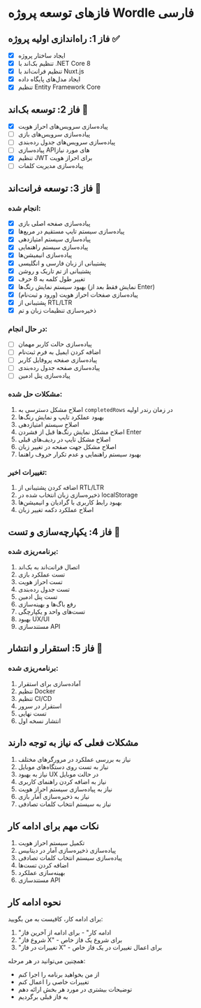# فازهای توسعه پروژه Wordle فارسی

## فاز 1: راه‌اندازی اولیه پروژه ✅
- [x] ایجاد ساختار پروژه
- [x] تنظیم بک‌اند با .NET Core 8
- [x] تنظیم فرانت‌اند با Nuxt.js
- [x] ایجاد مدل‌های پایگاه داده
- [x] تنظیم Entity Framework Core

## فاز 2: توسعه بک‌اند 🔄
- [x] پیاده‌سازی سرویس‌های احراز هویت
- [ ] پیاده‌سازی سرویس‌های بازی
- [ ] پیاده‌سازی سرویس‌های جدول رده‌بندی
- [ ] پیاده‌سازی API‌های مورد نیاز
- [x] تنظیم JWT برای احراز هویت
- [ ] پیاده‌سازی مدیریت کلمات

## فاز 3: توسعه فرانت‌اند 🔄
### انجام شده:
- [x] پیاده‌سازی صفحه اصلی بازی
- [x] پیاده‌سازی سیستم تایپ مستقیم در مربع‌ها
- [x] پیاده‌سازی سیستم امتیازدهی
- [x] پیاده‌سازی سیستم راهنمایی
- [x] پیاده‌سازی انیمیشن‌ها
- [x] پشتیبانی از زبان فارسی و انگلیسی
- [x] پشتیبانی از تم تاریک و روشن
- [x] تغییر طول کلمه به 8 حرف
- [x] بهبود سیستم نمایش رنگ‌ها (نمایش فقط بعد از Enter)
- [x] پیاده‌سازی صفحات احراز هویت (ورود و ثبت‌نام)
- [x] پشتیبانی از RTL/LTR
- [x] ذخیره‌سازی تنظیمات زبان و تم

### در حال انجام:
- [ ] پیاده‌سازی حالت کاربر مهمان
- [ ] اضافه کردن ایمیل به فرم ثبت‌نام
- [ ] پیاده‌سازی صفحه پروفایل کاربر
- [ ] پیاده‌سازی صفحه جدول رده‌بندی
- [ ] پیاده‌سازی پنل ادمین

### مشکلات حل شده:
1. اصلاح مشکل دسترسی به `completedRows` در زمان رندر اولیه
2. بهبود عملکرد تایپ و نمایش رنگ‌ها
3. اصلاح سیستم امتیازدهی
4. اصلاح مشکل نمایش رنگ‌ها قبل از فشردن Enter
5. اصلاح مشکل تایپ در ردیف‌های قبلی
6. اصلاح مشکل جهت صفحه در تغییر زبان
7. بهبود سیستم راهنمایی و عدم تکرار حروف راهنما

### تغییرات اخیر:
1. اضافه کردن پشتیبانی از RTL/LTR
2. ذخیره‌سازی زبان انتخاب شده در localStorage
3. بهبود رابط کاربری با گرادیان و انیمیشن‌ها
4. اصلاح عملکرد دکمه تغییر زبان

## فاز 4: یکپارچه‌سازی و تست 🔄
### برنامه‌ریزی شده:
1. اتصال فرانت‌اند به بک‌اند
2. تست عملکرد بازی
3. تست احراز هویت
4. تست جدول رده‌بندی
5. تست پنل ادمین
6. رفع باگ‌ها و بهینه‌سازی
7. تست‌های واحد و یکپارچگی
8. بهبود UX/UI
9. مستندسازی API

## فاز 5: استقرار و انتشار 🔄
### برنامه‌ریزی شده:
1. آماده‌سازی برای استقرار
2. تنظیم Docker
3. تنظیم CI/CD
4. استقرار در سرور
5. تست نهایی
6. انتشار نسخه اول

## مشکلات فعلی که نیاز به توجه دارند
1. نیاز به بررسی عملکرد در مرورگرهای مختلف
2. نیاز به تست روی دستگاه‌های موبایل
3. نیاز به بهبود UX در حالت موبایل
4. نیاز به اضافه کردن راهنمای کاربری
5. نیاز به پیاده‌سازی سیستم احراز هویت
6. نیاز به ذخیره‌سازی آمار بازی
7. نیاز به سیستم انتخاب کلمات تصادفی

## نکات مهم برای ادامه کار
1. تکمیل سیستم احراز هویت
2. پیاده‌سازی ذخیره‌سازی آمار در دیتابیس
3. پیاده‌سازی سیستم انتخاب کلمات تصادفی
4. اضافه کردن تست‌ها
5. بهینه‌سازی عملکرد
6. مستندسازی API

## نحوه ادامه کار
برای ادامه کار، کافیست به من بگویید:
1. "ادامه کار" - برای ادامه از آخرین فاز
2. "شروع فاز X" - برای شروع یک فاز خاص
3. "تغییرات در فاز X" - برای اعمال تغییرات در یک فاز خاص

همچنین می‌توانید در هر مرحله:
- از من بخواهید برنامه را اجرا کنم
- تغییرات خاصی را اعمال کنم
- توضیحات بیشتری در مورد هر بخش ارائه دهم
- به فاز قبلی برگردیم 